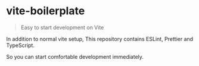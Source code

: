 # vite-boilerplate
> Easy to start development on Vite

In addition to normal vite setup, This repository contains ESLint, Prettier and TypeScript.

So you can start comfortable development immediately.
